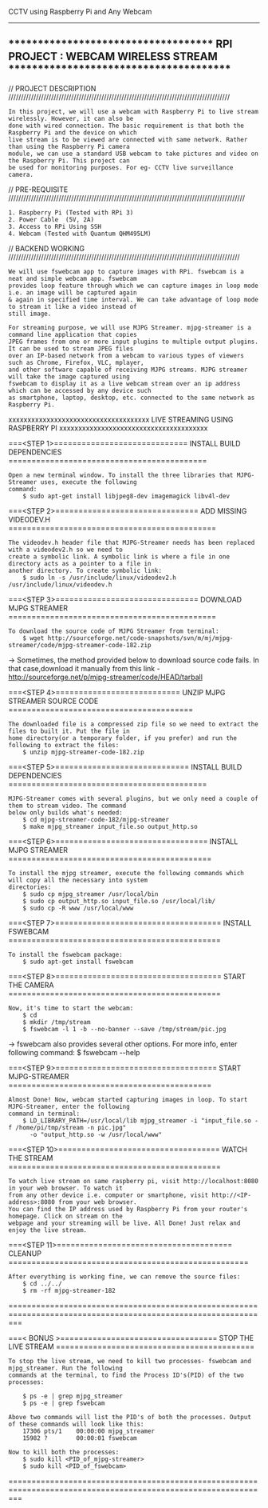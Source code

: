 CCTV using Raspberry Pi and Any Webcam 

---------------------------------------------------------------------------------------------------------------
*********************************** RPI PROJECT : WEBCAM WIRELESS STREAM **************************************
---------------------------------------------------------------------------------------------------------------

// PROJECT DESCRIPTION ////////////////////////////////////////////////////////////////////////////////////////
	
	In this project, we will use a webcam with Raspberry Pi to live stream wirelessly. However, it can also be 
	done with wired connection. The basic requirement is that both the Raspberry Pi and the device on which 
	live stream is to be viewed are connected with same network. Rather than using the Raspberry Pi camera	
	module,	we can use a standard USB webcam to take pictures and video on the Raspberry Pi. This project can 
	be used for monitoring purposes. For eg- CCTV live surveillance camera.

// PRE-REQUISITE //////////////////////////////////////////////////////////////////////////////////////////////
	
	1. Raspberry Pi (Tested with RPi 3)
	2. Power Cable  (5V, 2A)
	3. Access to RPi Using SSH
	4. Webcam (Tested with Quantum QHM495LM)

	
// BACKEND WORKING ////////////////////////////////////////////////////////////////////////////////////////////
	
	We will use fswebcam app to capture images with RPi. fswebcam is a neat and simple webcam app. fswebcam 
	provides loop feature through which we can capture images in loop mode i.e. an image will be captured again
	& again in specified time interval. We can take advantage of loop mode to stream it like a video instead of
	still image. 
	
	For streaming purpose, we will use MJPG Streamer. mjpg-streamer is a command line application that copies 
	JPEG frames from one or more input plugins to multiple output plugins. It can be used to stream JPEG files 
	over an IP-based network from a webcam to various types of viewers such as Chrome, Firefox, VLC, mplayer, 
	and other software capable of receiving MJPG streams. MJPG streamer will take the image captured using 
	fswebcam to display it as a live webcam stream over an ip address which can be accessed by any device such
	as smartphone, laptop, desktop, etc. connected to the same network as Raspberry Pi.

	
xxxxxxxxxxxxxxxxxxxxxxxxxxxxxxxxxxxxx LIVE STREAMING USING RASPBERRY PI xxxxxxxxxxxxxxxxxxxxxxxxxxxxxxxxxxxxxxx


===<STEP 1>============================= INSTALL BUILD DEPENDENCIES ===========================================
	
	Open a new terminal window.	To install the three libraries that MJPG-Streamer uses, execute the following 
	command:
		$ sudo apt-get install libjpeg8-dev imagemagick libv4l-dev

===<STEP 2>=============================== ADD MISSING VIDEODEV.H =============================================

	The videodev.h header file that MJPG-Streamer needs has been replaced with a videodev2.h so we need to 
	create a symbolic link.	A symbolic link is where a file in one directory acts as a pointer to a file in 
	another directory. To create symbolic link:
		$ sudo ln -s /usr/include/linux/videodev2.h /usr/include/linux/videodev.h

===<STEP 3>=============================== DOWNLOAD MJPG STREAMER =============================================

	To download the source code of MJPG Streamer from terminal:
		$ wget http://sourceforge.net/code-snapshots/svn/m/mj/mjpg-streamer/code/mjpg-streamer-code-182.zip

-> 	Sometimes, the method provided below to download source code fails. In that case,download it manually
	from this link - http://sourceforge.net/p/mjpg-streamer/code/HEAD/tarball

===<STEP 4>=========================== UNZIP MJPG STREAMER SOURCE CODE ========================================
	
	The downloaded file is a compressed zip file so we need to extract the files to built it. Put the file in 
	home directory(or a temporary folder, if you prefer) and run the following to extract the files:
		$ unzip mjpg-streamer-code-182.zip

===<STEP 5>============================= INSTALL BUILD DEPENDENCIES ===========================================
	
	MJPG-Streamer comes with several plugins, but we only need a couple of them to stream video. The command 
	below only builds what's needed:
		$ cd mjpg-streamer-code-182/mjpg-streamer
		$ make mjpg_streamer input_file.so output_http.so

===<STEP 6>================================= INSTALL MJPG STREAMER ============================================

	To install the mjpg streamer, execute the following commands which will copy all the necessary into system 
	directories:
		$ sudo cp mjpg_streamer /usr/local/bin
		$ sudo cp output_http.so input_file.so /usr/local/lib/
		$ sudo cp -R www /usr/local/www
		
===<STEP 7>==================================== INSTALL FSWEBCAM ==============================================		
	
	To install the fswebcam package:
		$ sudo apt-get install fswebcam
		
===<STEP 8>==================================== START THE CAMERA ==============================================
	
	Now, it's time to start the webcam:
		$ cd
		$ mkdir /tmp/stream
		$ fswebcam -l 1 -b --no-banner --save /tmp/stream/pic.jpg 

-> fswebcam also provides several other options. For more info, enter following command: $ fswebcam --help

===<STEP 9>=================================== START MJPG-STREAMER ============================================

	Almost Done! Now, webcam started capturing images in loop. To start MJPG-Streamer, enter the following 
	command in terminal:
		$ LD_LIBRARY_PATH=/usr/local/lib mjpg_streamer -i "input_file.so -f /home/pi/tmp/stream -n pic.jpg" 
		  -o "output_http.so -w /usr/local/www"

===<STEP 10>=================================== WATCH THE STREAM ==============================================
	
	To watch live stream on same raspberry pi, visit http://localhost:8080 in your web browser. To watch it 
	from any other device i.e. computer or smartphone, visit http://<IP-address>:8080 from your web	browser. 
	You can find the IP address used by Raspberry Pi from your router's homepage. Click on stream on the 
	webpage and your streaming will be live. All Done! Just relax and enjoy the live stream.

===<STEP 11>====================================== CLEANUP ====================================================
	
	After everything is working fine, we can remove the source files:
		$ cd ../../
		$ rm -rf mjpg-streamer-182

===============================================================================================================


===< BONUS >================================== STOP THE LIVE STREAM ===========================================
	
	To stop the live stream, we need to kill two processes- fswebcam and mjpg_streamer. Run the following
	commands at the terminal, to find the Process ID's(PID) of the two processes:
	
		$ ps -e | grep mjpg_streamer
		$ ps -e | grep fswebcam
		
	Above two commands will list the PID's of both the processes. Output of these commands will look like this: 
		17306 pts/1    00:00:00 mjpg_streamer
		15982 ?        00:00:01 fswebcam
		
	Now to kill both the processes:
		$ sudo kill <PID_of_mjpg-streamer>
		$ sudo kill <PID_of_fswebcam>
		
===============================================================================================================
